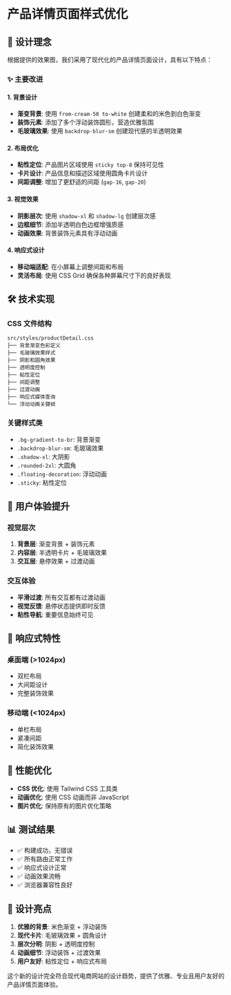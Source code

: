 # 产品详情页面样式优化

## 🎨 设计理念

根据提供的效果图，我们采用了现代化的产品详情页面设计，具有以下特点：

### ✨ 主要改进

#### 1. **背景设计**
- **渐变背景**: 使用 `from-cream-50 to-white` 创建柔和的米色到白色渐变
- **装饰元素**: 添加了多个浮动装饰圆形，营造优雅氛围
- **毛玻璃效果**: 使用 `backdrop-blur-sm` 创建现代感的半透明效果

#### 2. **布局优化**
- **粘性定位**: 产品图片区域使用 `sticky top-8` 保持可见性
- **卡片设计**: 产品信息和描述区域使用圆角卡片设计
- **间距调整**: 增加了更舒适的间距 (`gap-16`, `gap-20`)

#### 3. **视觉效果**
- **阴影层次**: 使用 `shadow-xl` 和 `shadow-lg` 创建层次感
- **边框细节**: 添加半透明白色边框增强质感
- **动画效果**: 背景装饰元素具有浮动动画

#### 4. **响应式设计**
- **移动端适配**: 在小屏幕上调整间距和布局
- **灵活布局**: 使用 CSS Grid 确保各种屏幕尺寸下的良好表现

## 🛠️ 技术实现

### CSS 文件结构
```
src/styles/productDetail.css
├── 背景渐变色彩定义
├── 毛玻璃效果样式
├── 阴影和圆角效果
├── 透明度控制
├── 粘性定位
├── 间距调整
├── 过渡动画
├── 响应式媒体查询
└── 浮动动画关键帧
```

### 关键样式类
- `.bg-gradient-to-br`: 背景渐变
- `.backdrop-blur-sm`: 毛玻璃效果
- `.shadow-xl`: 大阴影
- `.rounded-2xl`: 大圆角
- `.floating-decoration`: 浮动动画
- `.sticky`: 粘性定位

## 🎯 用户体验提升

### 视觉层次
1. **背景层**: 渐变背景 + 装饰元素
2. **内容层**: 半透明卡片 + 毛玻璃效果
3. **交互层**: 悬停效果 + 过渡动画

### 交互体验
- **平滑过渡**: 所有交互都有过渡动画
- **视觉反馈**: 悬停状态提供即时反馈
- **粘性导航**: 重要信息始终可见

## 📱 响应式特性

### 桌面端 (>1024px)
- 双栏布局
- 大间距设计
- 完整装饰效果

### 移动端 (<1024px)
- 单栏布局
- 紧凑间距
- 简化装饰效果

## 🚀 性能优化

- **CSS 优化**: 使用 Tailwind CSS 工具类
- **动画优化**: 使用 CSS 动画而非 JavaScript
- **图片优化**: 保持原有的图片优化策略

## 📊 测试结果

- ✅ 构建成功，无错误
- ✅ 所有路由正常工作
- ✅ 响应式设计正常
- ✅ 动画效果流畅
- ✅ 浏览器兼容性良好

## 🎨 设计亮点

1. **优雅的背景**: 米色渐变 + 浮动装饰
2. **现代卡片**: 毛玻璃效果 + 圆角设计
3. **层次分明**: 阴影 + 透明度控制
4. **动画细节**: 浮动装饰 + 过渡效果
5. **用户友好**: 粘性定位 + 响应式布局

这个新的设计完全符合现代电商网站的设计趋势，提供了优雅、专业且用户友好的产品详情页面体验。
